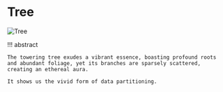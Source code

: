 # Tree

![Tree](../assets/covers/chapter_tree.jpg)

!!! abstract

    The towering tree exudes a vibrant essence, boasting profound roots and abundant foliage, yet its branches are sparsely scattered, creating an ethereal aura.
    
    It shows us the vivid form of data partitioning.